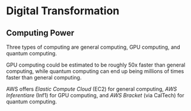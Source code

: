# Digital Transformation

## Computing Power

Three types of computing are general computing, GPU computing, and quantum computing.

GPU computing could be estimated to be roughly 50x faster than general computing, while quantum computing can end up being millions of times faster than general computing.

AWS offers _Elastic Compute Cloud_ (EC2) for general computing, _AWS Inferentiare_ (Inf1) for GPU computing, and _AWS Bracket_ (via CalTech) for quantum computing.
